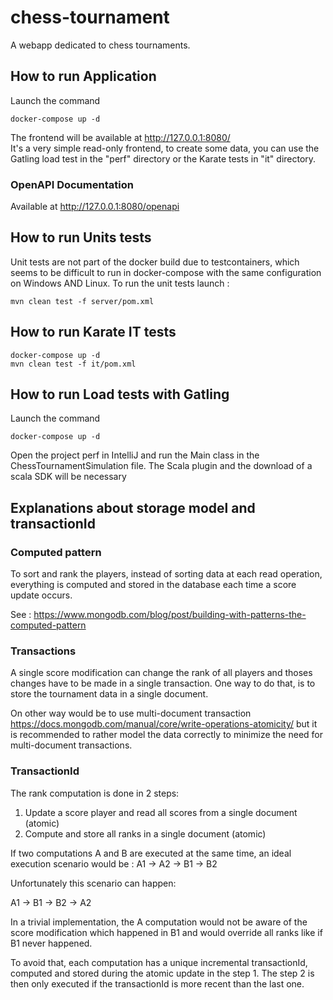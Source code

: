# chess-tournament
A webapp dedicated to chess tournaments.

## How to run Application

Launch the command

    docker-compose up -d
    
The frontend will be available at http://127.0.0.1:8080/    
It's a very simple read-only frontend, to create some data, you can use the Gatling load test in the "perf" directory or the Karate tests in "it" directory. 


### OpenAPI Documentation

Available at http://127.0.0.1:8080/openapi

## How to run Units tests

Unit tests are not part of the docker build due to testcontainers, which seems to be difficult to run in docker-compose with the same configuration on Windows AND Linux. To run the unit tests launch :

    mvn clean test -f server/pom.xml

## How to run Karate IT tests

    docker-compose up -d
    mvn clean test -f it/pom.xml

## How to run Load tests with Gatling 

Launch the command

    docker-compose up -d
    
Open the project perf in IntelliJ and run the Main class in the ChessTournamentSimulation file. The Scala plugin and the download of a scala SDK will be necessary


## Explanations about storage model and transactionId

### Computed pattern

To sort and rank the players, instead of sorting data at each read operation, everything is computed and stored in the database each time a score update occurs.

See : https://www.mongodb.com/blog/post/building-with-patterns-the-computed-pattern

### Transactions

A single score modification can change the rank of all players and thoses changes have to be made in a single transaction. One way to do that, is to store the tournament data in a single document. 

On other way would be to use multi-document transaction
https://docs.mongodb.com/manual/core/write-operations-atomicity/ but it is recommended to rather model the data correctly to minimize the need for multi-document transactions.

### TransactionId

The rank computation is done in 2 steps:
1. Update a score player and read all scores from a single document (atomic)
2. Compute and store all ranks in a single document (atomic)

If two computations A and B are executed at the same time, an ideal execution scenario would be : A1 -> A2 -> B1 -> B2

Unfortunately this scenario can happen:

A1 -> B1 -> B2 -> A2

In a trivial implementation, the A computation would not be aware of the score modification which happened in B1 and would override all ranks like if B1 never happened.

To avoid that, each computation has a unique incremental transactionId, computed and stored during the atomic update in the step 1. The step 2 is then only executed if the transactionId is more recent than the last one.
